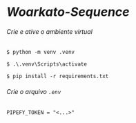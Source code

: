 # *Woarkato-Sequence*

###### Crie e ative o ambiente virtual

```
$ python -m venv .venv

$ .\.venv\Scripts\activate

$ pip install -r requirements.txt
```


###### Crie o arquivo `.env`

```
PIPEFY_TOKEN = "<...>"
```
